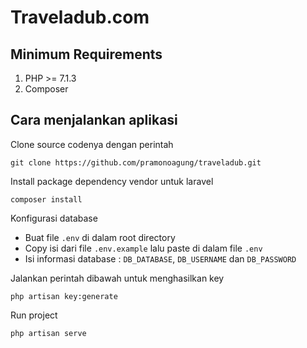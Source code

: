 # Traveladub.com

## Minimum Requirements
1. PHP >= 7.1.3
2. Composer

## Cara menjalankan aplikasi
Clone source codenya dengan perintah
```
git clone https://github.com/pramonoagung/traveladub.git
```

Install package dependency vendor untuk laravel
```
composer install
```

Konfigurasi database
* Buat file `.env` di dalam root directory  
* Copy isi dari file `.env.example` lalu paste di dalam file `.env`
* Isi informasi database : `DB_DATABASE`, `DB_USERNAME` dan `DB_PASSWORD`

Jalankan perintah dibawah untuk menghasilkan key
```
php artisan key:generate
```

Run project
```
php artisan serve
```
